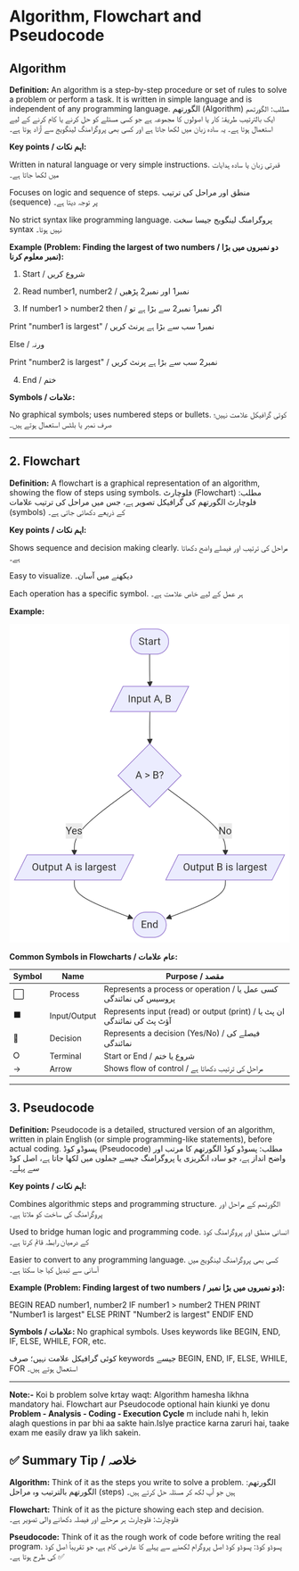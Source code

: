 # Algorithm, Flowchart and Pseudocode 

## Algorithm

**Definition:**
An algorithm is a step-by-step procedure or set of rules to solve a problem or perform a task. It is written in simple language and is independent of any programming language.
الگورتھم (Algorithm)
مطلب: الگورتھم ایک بالترتیب طریقۂ کار یا اصولوں کا مجموعہ ہے جو کسی مسئلے کو حل کرنے یا کام کرنے کے لیے استعمال ہوتا ہے۔ یہ سادہ زبان میں لکھا جاتا ہے اور کسی بھی پروگرامنگ لینگویج سے آزاد ہوتا ہے۔

**Key points / اہم نکات:**

Written in natural language or very simple instructions.
قدرتی زبان یا سادہ ہدایات میں لکھا جاتا ہے۔

Focuses on logic and sequence of steps.
منطق اور مراحل کی ترتیب (sequence) پر توجہ دیتا ہے۔

No strict syntax like programming language.
پروگرامنگ لینگویج جیسا سخت syntax نہیں ہوتا۔


**Example (Problem: Finding the largest of two numbers / دو نمبروں میں بڑا نمبر معلوم کرنا):**

1. Start / شروع کریں


2. Read number1, number2 / نمبر1 اور نمبر2 پڑھیں


3. If number1 > number2 then / اگر نمبر1 نمبر2 سے بڑا ہے تو

Print "number1 is largest" / نمبر1 سب سے بڑا ہے پرنٹ کریں

Else / ورنہ

Print "number2 is largest" / نمبر2 سب سے بڑا ہے پرنٹ کریں




4. End / ختم



**Symbols / علامات:**

No graphical symbols; uses numbered steps or bullets.
کوئی گرافیکل علامت نہیں؛ صرف نمبر یا بلٹس استعمال ہوتے ہیں۔


---


## 2. Flowchart 

**Definition:**
A flowchart is a graphical representation of an algorithm, showing the flow of steps using symbols.
فلوچارٹ (Flowchart)
مطلب: فلوچارٹ الگورتھم کی گرافیکل تصویر ہے، جس میں مراحل کی ترتیب علامات (symbols) کے ذریعے دکھائی جاتی ہے۔

**Key points / اہم نکات:**

Shows sequence and decision making clearly.
مراحل کی ترتیب اور فیصلے واضح دکھاتا ہے۔

Easy to visualize.
دیکھنے میں آسان۔

Each operation has a specific symbol.
ہر عمل کے لیے خاص علامت ہے۔


**Example:**

![Alt Text](Flowcharts/01_LargestOfTwoNumbers.jpg)


**Common Symbols in Flowcharts / عام علامات:**

| Symbol | Name       | Purpose / مقصد |
|--------|------------|----------------|
| ⬜      | Process    | Represents a process or operation / کسی عمل یا پروسیس کی نمائندگی |
| ⬛      | Input/Output | Represents input (read) or output (print) / ان پٹ یا آؤٹ پٹ کی نمائندگی |
| 🔷      | Decision   | Represents a decision (Yes/No) / فیصلے کی نمائندگی |
| ⭘      | Terminal  | Start or End / شروع یا ختم |
| →      | Arrow      | Shows flow of control / مراحل کی ترتیب دکھاتا ہے |





---

## 3. Pseudocode

**Definition:**
Pseudocode is a detailed, structured version of an algorithm, written in plain English (or simple programming-like statements), before actual coding.
پسوڈو کوڈ (Pseudocode)
مطلب: پسوڈو کوڈ الگورتھم کا مرتب اور واضح انداز ہے، جو سادہ انگریزی یا پروگرامنگ جیسے جملوں میں لکھا جاتا ہے، اصل کوڈ سے پہلے۔

**Key points / اہم نکات:**

Combines algorithmic steps and programming structure.
الگورتھم کے مراحل اور پروگرامنگ کی ساخت کو ملاتا ہے۔

Used to bridge human logic and programming code.
انسانی منطق اور پروگرامنگ کوڈ کے درمیان رابطہ قائم کرتا ہے۔

Easier to convert to any programming language.
کسی بھی پروگرامنگ لینگویج میں آسانی سے تبدیل کیا جا سکتا ہے۔


**Example (Problem: Finding largest of two numbers / دو نمبروں میں بڑا نمبر):**

BEGIN
   READ number1, number2
   IF number1 > number2 THEN
       PRINT "Number1 is largest"
   ELSE
       PRINT "Number2 is largest"
   ENDIF
END

**Symbols / علامات:**
No graphical symbols. Uses keywords like BEGIN, END, IF, ELSE, WHILE, FOR, etc.

کوئی گرافیکل علامت نہیں؛ صرف keywords جیسے BEGIN, END, IF, ELSE, WHILE, FOR استعمال ہوتے ہیں۔



---

**Note:-**
Koi b problem solve krtay waqt:
Algorithm hamesha likhna mandatory hai.
Flowchart aur Pseudocode optional hain kiunki ye donu **Problem - Analysis - Coding - Execution Cycle** m include nahi h, lekin alagh questions in par bhi aa sakte hain.Islye practice karna zaruri hai, taake exam me easily draw ya likh sakein.


## ✅ Summary Tip / خلاصہ

**Algorithm:** Think of it as the steps you write to solve a problem.
الگورتھم: الگورتھم بالترتیب وہ مراحل (steps) ہیں جو آپ لکھ کر مسئلہ حل کرتے ہیں۔

**Flowchart:** Think of it as the picture showing each step and decision.
فلوچارٹ: فلوچارٹ ہر مرحلے اور فیصلہ دکھانے والی تصویر ہے۔

**Pseudocode:** Think of it as the rough work of code before writing the real program.
پسوڈو کوڈ: پسوڈو کوڈ اصل پروگرام لکھنے سے پہلے کا عارضی کام ہے، جو تقریباً اصل کوڈ کی طرح ہوتا ہے۔ ✅
